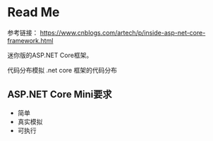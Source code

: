 ﻿# Read Me

参考链接：
https://www.cnblogs.com/artech/p/inside-asp-net-core-framework.html

迷你版的ASP.NET Core框架。

代码分布模拟 .net core 框架的代码分布

## ASP.NET Core Mini要求

- 简单
- 真实模拟
- 可执行


